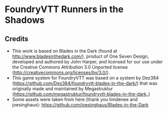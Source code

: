 # FoundryVTT Runners in the Shadows 

<p align="center">


## Credits
- This work is based on Blades in the Dark (found at http://www.bladesinthedark.com/), product of One Seven Design, developed and authored by John Harper, and licensed for our use under the Creative Commons Attribution 3.0 Unported license (http://creativecommons.org/licenses/by/3.0/).
- This game system for FoundryVTT was based on a system by Dez384 (https://github.com/Dez384/foundryvtt-blades-in-the-dark/) that was originally made and maintained by Megastruktur (https://github.com/megastruktur/foundryvtt-blades-in-the-dark_)
- Some assets were taken from here (thank you  timdenee and joesinghaus): https://github.com/joesinghaus/Blades-in-the-Dark

